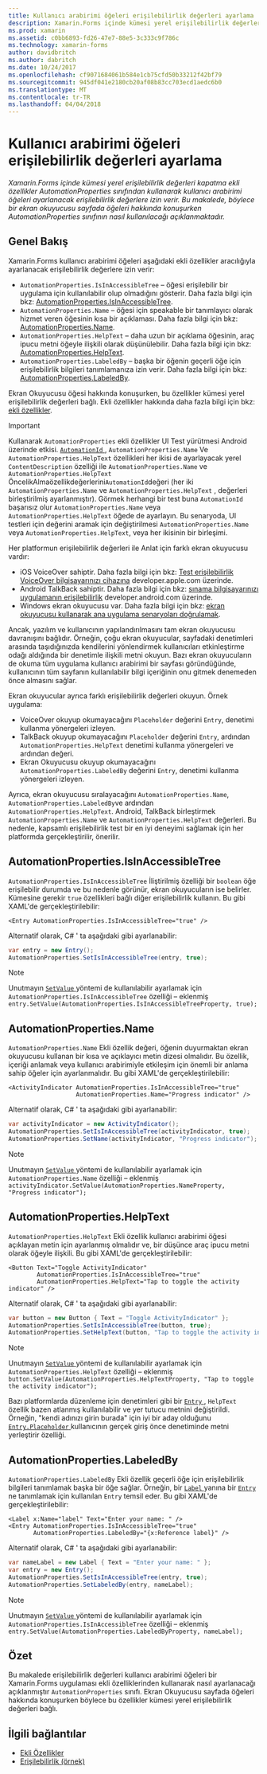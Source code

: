 ```yaml
---
title: Kullanıcı arabirimi öğeleri erişilebilirlik değerleri ayarlama
description: Xamarin.Forms içinde kümesi yerel erişilebilirlik değerleri kapatma ekli özellikler AutomationProperties sınıfından kullanarak kullanıcı arabirimi öğeleri ayarlanacak erişilebilirlik değerlere izin verir. Bu makalede, böylece bir ekran okuyucusu sayfada öğeleri hakkında konuşurken AutomationProperties sınıfının nasıl kullanılacağı açıklanmaktadır.
ms.prod: xamarin
ms.assetid: c0bb6893-fd26-47e7-88e5-3c333c9f786c
ms.technology: xamarin-forms
author: davidbritch
ms.author: dabritch
ms.date: 10/24/2017
ms.openlocfilehash: cf9071684061b584e1cb75cfd50b33212f42bf79
ms.sourcegitcommit: 945df041e2180cb20af08b83cc703ecd1aedc6b0
ms.translationtype: MT
ms.contentlocale: tr-TR
ms.lasthandoff: 04/04/2018
---
```

# <a name="setting-accessibility-values-on-user-interface-elements"></a>Kullanıcı arabirimi öğeleri erişilebilirlik değerleri ayarlama

_Xamarin.Forms içinde kümesi yerel erişilebilirlik değerleri kapatma ekli özellikler AutomationProperties sınıfından kullanarak kullanıcı arabirimi öğeleri ayarlanacak erişilebilirlik değerlere izin verir. Bu makalede, böylece bir ekran okuyucusu sayfada öğeleri hakkında konuşurken AutomationProperties sınıfının nasıl kullanılacağı açıklanmaktadır._

## <a name="overview"></a>Genel Bakış

Xamarin.Forms kullanıcı arabirimi öğeleri aşağıdaki ekli özellikler aracılığıyla ayarlanacak erişilebilirlik değerlere izin verir:

- `AutomationProperties.IsInAccessibleTree` – öğesi erişilebilir bir uygulama için kullanılabilir olup olmadığını gösterir. Daha fazla bilgi için bkz: [AutomationProperties.IsInAccessibleTree](#isinaccessibletree).
- `AutomationProperties.Name` – öğesi için speakable bir tanımlayıcı olarak hizmet veren öğesinin kısa bir açıklaması. Daha fazla bilgi için bkz: [AutomationProperties.Name](#name).
- `AutomationProperties.HelpText` – daha uzun bir açıklama öğesinin, araç ipucu metni öğeyle ilişkili olarak düşünülebilir. Daha fazla bilgi için bkz: [AutomationProperties.HelpText](#helptext).
- `AutomationProperties.LabeledBy` – başka bir öğenin geçerli öğe için erişilebilirlik bilgileri tanımlamanıza izin verir. Daha fazla bilgi için bkz: [AutomationProperties.LabeledBy](#labeledby).

Ekran Okuyucusu öğesi hakkında konuşurken, bu özellikler kümesi yerel erişilebilirlik değerleri bağlı. Ekli özellikler hakkında daha fazla bilgi için bkz: [ekli özellikler](~/xamarin-forms/xaml/attached-properties.md).

> [!IMPORTANT]
> Kullanarak `AutomationProperties` ekli özellikler UI Test yürütmesi Android üzerinde etkisi. [ `AutomationId` ](https://developer.xamarin.com/api/property/Xamarin.Forms.Element.AutomationId/), `AutomationProperties.Name` Ve `AutomationProperties.HelpText` özellikleri her ikisi de ayarlayacak yerel `ContentDescription` özelliği ile `AutomationProperties.Name` ve `AutomationProperties.HelpText` ÖncelikAlmaözellikdeğerlerini`AutomationId`değeri (her iki `AutomationProperties.Name` ve `AutomationProperties.HelpText` , değerleri birleştirilmiş ayarlanmıştır). Görmek herhangi bir test buna `AutomationId` başarısız olur `AutomationProperties.Name` veya `AutomationProperties.HelpText` öğede de ayarlayın. Bu senaryoda, UI testleri için değerini aramak için değiştirilmesi `AutomationProperties.Name` veya `AutomationProperties.HelpText`, veya her ikisinin bir birleşimi.

Her platformun erişilebilirlik değerleri ile Anlat için farklı ekran okuyucusu vardır:

- iOS VoiceOver sahiptir. Daha fazla bilgi için bkz: [Test erişilebilirlik VoiceOver bilgisayarınızı cihazına](https://developer.apple.com/library/content/technotes/TestingAccessibilityOfiOSApps/TestAccessibilityonYourDevicewithVoiceOver/TestAccessibilityonYourDevicewithVoiceOver.html) developer.apple.com üzerinde.
- Android TalkBack sahiptir. Daha fazla bilgi için bkz: [sınama bilgisayarınızı uygulamanın erişilebilirlik](https://developer.android.com/training/accessibility/testing.html#talkback) developer.android.com üzerinde.
- Windows ekran okuyucusu var. Daha fazla bilgi için bkz: [ekran okuyucusu kullanarak ana uygulama senaryoları doğrulamak](/windows/uwp/accessibility/accessibility-testing#verify-main-app-scenarios-by-using-narrator/).

Ancak, yazılım ve kullanıcının yapılandırılmasını tam ekran okuyucusu davranışını bağlıdır. Örneğin, çoğu ekran okuyucular, sayfadaki denetimleri arasında taşıdığınızda kendilerini yönlendirmek kullanıcıları etkinleştirme odağı aldığında bir denetimle ilişkili metni okuyun. Bazı ekran okuyucuların de okuma tüm uygulama kullanıcı arabirimi bir sayfası göründüğünde, kullanıcının tüm sayfanın kullanılabilir bilgi içeriğinin onu gitmek denemeden önce almasını sağlar.

Ekran okuyucular ayrıca farklı erişilebilirlik değerleri okuyun. Örnek uygulama:

- VoiceOver okuyup okumayacağını `Placeholder` değerini `Entry`, denetimi kullanma yönergeleri izleyen.
- TalkBack okuyup okumayacağını `Placeholder` değerini `Entry`, ardından `AutomationProperties.HelpText` denetimi kullanma yönergeleri ve ardından değeri.
- Ekran Okuyucusu okuyup okumayacağını `AutomationProperties.LabeledBy` değerini `Entry`, denetimi kullanma yönergeleri izleyen.

Ayrıca, ekran okuyucusu sıralayacağını `AutomationProperties.Name`, `AutomationProperties.LabeledBy`ve ardından `AutomationProperties.HelpText`. Android, TalkBack birleştirmek `AutomationProperties.Name` ve `AutomationProperties.HelpText` değerleri. Bu nedenle, kapsamlı erişilebilirlik test bir en iyi deneyimi sağlamak için her platformda gerçekleştirilir, önerilir.

<a name="isinaccessibletree" />

## <a name="automationpropertiesisinaccessibletree"></a>AutomationProperties.IsInAccessibleTree

`AutomationProperties.IsInAccessibleTree` İliştirilmiş özelliği bir `boolean` öğe erişilebilir durumda ve bu nedenle görünür, ekran okuyucuların ise belirler. Kümesine gerekir `true` özellikleri bağlı diğer erişilebilirlik kullanın. Bu gibi XAML'de gerçekleştirilebilir:

```xaml
<Entry AutomationProperties.IsInAccessibleTree="true" />
```

Alternatif olarak, C# ' ta aşağıdaki gibi ayarlanabilir:

```csharp
var entry = new Entry();
AutomationProperties.SetIsInAccessibleTree(entry, true);
```

> [!NOTE]
> Unutmayın [ `SetValue` ](https://developer.xamarin.com/api/member/Xamarin.Forms.BindableObject.SetValue/p/Xamarin.Forms.BindableProperty/System.Object/) yöntemi de kullanılabilir ayarlamak için `AutomationProperties.IsInAccessibleTree` özelliği – eklenmiş `entry.SetValue(AutomationProperties.IsInAccessibleTreeProperty, true);`

<a name="name" />

## <a name="automationpropertiesname"></a>AutomationProperties.Name

`AutomationProperties.Name` Ekli özellik değeri, öğenin duyurmaktan ekran okuyucusu kullanan bir kısa ve açıklayıcı metin dizesi olmalıdır. Bu özellik, içeriği anlamak veya kullanıcı arabirimiyle etkileşim için önemli bir anlama sahip öğeler için ayarlanmalıdır. Bu gibi XAML'de gerçekleştirilebilir:

```xaml
<ActivityIndicator AutomationProperties.IsInAccessibleTree="true"
                   AutomationProperties.Name="Progress indicator" />
```

Alternatif olarak, C# ' ta aşağıdaki gibi ayarlanabilir:

```csharp
var activityIndicator = new ActivityIndicator();
AutomationProperties.SetIsInAccessibleTree(activityIndicator, true);
AutomationProperties.SetName(activityIndicator, "Progress indicator");
```

> [!NOTE]
> Unutmayın [ `SetValue` ](https://developer.xamarin.com/api/member/Xamarin.Forms.BindableObject.SetValue/p/Xamarin.Forms.BindableProperty/System.Object/) yöntemi de kullanılabilir ayarlamak için `AutomationProperties.Name` özelliği – eklenmiş `activityIndicator.SetValue(AutomationProperties.NameProperty, "Progress indicator");`

<a name="helptext" />

## <a name="automationpropertieshelptext"></a>AutomationProperties.HelpText

`AutomationProperties.HelpText` Ekli özellik kullanıcı arabirimi öğesi açıklayan metin için ayarlanmış olmalıdır ve, bir düşünce araç ipucu metni olarak öğeyle ilişkili. Bu gibi XAML'de gerçekleştirilebilir:

```xaml
<Button Text="Toggle ActivityIndicator"
        AutomationProperties.IsInAccessibleTree="true"
        AutomationProperties.HelpText="Tap to toggle the activity indicator" />
```

Alternatif olarak, C# ' ta aşağıdaki gibi ayarlanabilir:

```csharp
var button = new Button { Text = "Toggle ActivityIndicator" };
AutomationProperties.SetIsInAccessibleTree(button, true);
AutomationProperties.SetHelpText(button, "Tap to toggle the activity indicator");
```

> [!NOTE]
> Unutmayın [ `SetValue` ](https://developer.xamarin.com/api/member/Xamarin.Forms.BindableObject.SetValue/p/Xamarin.Forms.BindableProperty/System.Object/) yöntemi de kullanılabilir ayarlamak için `AutomationProperties.HelpText` özelliği – eklenmiş `button.SetValue(AutomationProperties.HelpTextProperty, "Tap to toggle the activity indicator");`

Bazı platformlarda düzenleme için denetimleri gibi bir [ `Entry` ](https://developer.xamarin.com/api/type/Xamarin.Forms.Entry/), `HelpText` özellik bazen atlanmış kullanılabilir ve yer tutucu metnini değiştirildi. Örneğin, "kendi adınızı girin burada" için iyi bir aday olduğunu [ `Entry.Placeholder` ](https://developer.xamarin.com/api/property/Xamarin.Forms.Entry.Placeholder/) kullanıcının gerçek giriş önce denetiminde metni yerleştirir özelliği.

<a name="labeledby" />

## <a name="automationpropertieslabeledby"></a>AutomationProperties.LabeledBy

`AutomationProperties.LabeledBy` Ekli özellik geçerli öğe için erişilebilirlik bilgileri tanımlamak başka bir öğe sağlar. Örneğin, bir [ `Label` ](https://developer.xamarin.com/api/type/Xamarin.Forms.Label/) yanına bir [ `Entry` ](https://developer.xamarin.com/api/type/Xamarin.Forms.Entry/) ne tanımlamak için kullanılan `Entry` temsil eder. Bu gibi XAML'de gerçekleştirilebilir:

```xaml
<Label x:Name="label" Text="Enter your name: " />
<Entry AutomationProperties.IsInAccessibleTree="true"
       AutomationProperties.LabeledBy="{x:Reference label}" />
```

Alternatif olarak, C# ' ta aşağıdaki gibi ayarlanabilir:

```csharp
var nameLabel = new Label { Text = "Enter your name: " };
var entry = new Entry();
AutomationProperties.SetIsInAccessibleTree(entry, true);
AutomationProperties.SetLabeledBy(entry, nameLabel);
```

> [!NOTE]
> Unutmayın [ `SetValue` ](https://developer.xamarin.com/api/member/Xamarin.Forms.BindableObject.SetValue/p/Xamarin.Forms.BindableProperty/System.Object/) yöntemi de kullanılabilir ayarlamak için `AutomationProperties.IsInAccessibleTree` özelliği – eklenmiş `entry.SetValue(AutomationProperties.LabeledByProperty, nameLabel);`

## <a name="summary"></a>Özet

Bu makalede erişilebilirlik değerleri kullanıcı arabirimi öğeleri bir Xamarin.Forms uygulaması ekli özelliklerinden kullanarak nasıl ayarlanacağı açıklanmıştır `AutomationProperties` sınıfı. Ekran Okuyucusu sayfada öğeleri hakkında konuşurken böylece bu özellikler kümesi yerel erişilebilirlik değerleri bağlı.


## <a name="related-links"></a>İlgili bağlantılar

- [Ekli Özellikler](~/xamarin-forms/xaml/attached-properties.md)
- [Erişilebilirlik (örnek)](https://developer.xamarin.com/samples/xamarin-forms/UserInterface/Accessibility/)
